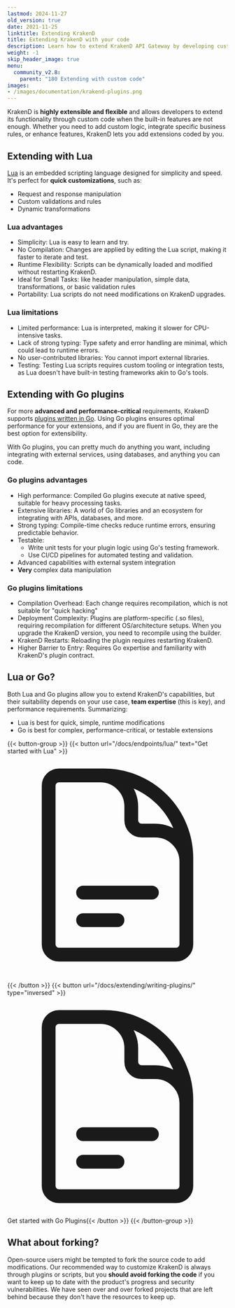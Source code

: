 ```yaml
---
lastmod: 2024-11-27
old_version: true
date: 2021-11-25
linktitle: Extending KrakenD
title: Extending KrakenD with your code
description: Learn how to extend KrakenD API Gateway by developing custom plugins or scripts to add new functionalities and integrate with external systems
weight: -1
skip_header_image: true
menu:
  community_v2.8:
    parent: "180 Extending with custom code"
images:
- /images/documentation/krakend-plugins.png
---
```


KrakenD is **highly extensible and flexible** and allows developers to extend its functionality through custom code when the built-in features are not enough. Whether you need to add custom logic, integrate specific business rules, or enhance features, KrakenD lets you add extensions coded by you. 

## Extending with Lua
[Lua](/docs/v2.8/endpoints/lua/) is an embedded scripting language designed for simplicity and speed. It's perfect for **quick customizations**, such as:

- Request and response manipulation
- Custom validations and rules
- Dynamic transformations

### Lua advantages
- Simplicity: Lua is easy to learn and try.
- No Compilation: Changes are applied by editing the Lua script, making it faster to iterate and test.
- Runtime Flexibility: Scripts can be dynamically loaded and modified without restarting KrakenD.
- Ideal for Small Tasks: like header manipulation, simple data, transformations, or basic validation rules
- Portability: Lua scripts do not need modifications on KrakenD upgrades.

### Lua limitations
- Limited performance: Lua is interpreted, making it slower for CPU-intensive tasks.
- Lack of strong typing: Type safety and error handling are minimal, which could lead to runtime errors.
- No user-contributed libraries: You cannot import external libraries.
- Testing: Testing Lua scripts requires custom tooling or integration tests, as Lua doesn't have built-in testing frameworks akin to Go's tools.

## Extending with Go plugins
For more **advanced and performance-critical** requirements, KrakenD supports [plugins written in Go](/docs/v2.8/extending/writing-plugins/). Using Go plugins ensures optimal performance for your extensions, and if you are fluent in Go, they are the best option for extensibility.

With Go plugins, you can pretty much do anything you want, including integrating with external services, using databases, and anything you can code. 


### Go plugins advantages
- High performance: Compiled Go plugins execute at native speed, suitable for heavy processing tasks.
- Extensive libraries: A world of Go libraries and an ecosystem for integrating with APIs, databases, and more.
- Strong typing: Compile-time checks reduce runtime errors, ensuring predictable behavior.
- Testable:
  - Write unit tests for your plugin logic using Go's testing framework.
  - Use CI/CD pipelines for automated testing and validation.
- Advanced capabilities with external system integration
- **Very** complex data manipulation

### Go plugins limitations
- Compilation Overhead: Each change requires recompilation, which is not suitable for "quick hacking"
- Deployment Complexity: Plugins are platform-specific (.so files), requiring recompilation for different OS/architecture setups. When you upgrade the KrakenD version, you need to recompile using the builder.
- KrakenD Restarts: Reloading the plugin requires restarting KrakenD.
- Higher Barrier to Entry: Requires Go expertise and familiarity with KrakenD's plugin contract.


## Lua or Go?
Both Lua and Go plugins allow you to extend KrakenD's capabilities, but their suitability depends on your use case, **team expertise** (this is key), and performance requirements. Summarizing:

- Lua is best for quick, simple, runtime modifications
- Go is best for complex, performance-critical, or testable extensions


{{< button-group >}}
{{< button url="/docs/endpoints/lua/" text="Get started with Lua" >}}<svg xmlns="http://www.w3.org/2000/svg" class="h-6 w-6" fill="none" viewBox="0 0 24 24" stroke-width="1.5" stroke="currentColor" class="size-6">
  <path stroke-linecap="round" stroke-linejoin="round" d="M19.5 14.25v-2.625a3.375 3.375 0 0 0-3.375-3.375h-1.5A1.125 1.125 0 0 1 13.5 7.125v-1.5a3.375 3.375 0 0 0-3.375-3.375H8.25m0 12.75h7.5m-7.5 3H12M10.5 2.25H5.625c-.621 0-1.125.504-1.125 1.125v17.25c0 .621.504 1.125 1.125 1.125h12.75c.621 0 1.125-.504 1.125-1.125V11.25a9 9 0 0 0-9-9Z" />
</svg>

{{< /button >}}
{{< button url="/docs/extending/writing-plugins/" type="inversed" >}}<svg xmlns="http://www.w3.org/2000/svg" class="h-6 w-6" fill="none" viewBox="0 0 24 24" stroke-width="1.5" stroke="currentColor" class="size-6">
  <path stroke-linecap="round" stroke-linejoin="round" d="M19.5 14.25v-2.625a3.375 3.375 0 0 0-3.375-3.375h-1.5A1.125 1.125 0 0 1 13.5 7.125v-1.5a3.375 3.375 0 0 0-3.375-3.375H8.25m0 12.75h7.5m-7.5 3H12M10.5 2.25H5.625c-.621 0-1.125.504-1.125 1.125v17.25c0 .621.504 1.125 1.125 1.125h12.75c.621 0 1.125-.504 1.125-1.125V11.25a9 9 0 0 0-9-9Z" />
</svg> Get started with Go Plugins{{< /button >}}
{{< /button-group >}}


## What about forking?
Open-source users might be tempted to fork the source code to add modifications. Our recommended way to customize KrakenD is always through plugins or scripts, but you **should avoid forking the code** if you want to keep up to date with the product's progress and security vulnerabilities. We have seen over and over forked projects that are left behind because they don't have the resources to keep up.